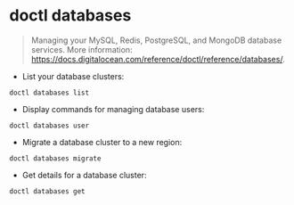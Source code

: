 # doctl databases

> Managing your MySQL, Redis, PostgreSQL, and MongoDB database services.
> More information: <https://docs.digitalocean.com/reference/doctl/reference/databases/>.

- List your database clusters:

`doctl databases list`

- Display commands for managing database users:

`doctl databases user`

- Migrate a database cluster to a new region:

`doctl databases migrate`

- Get details for a database cluster:

`doctl databases get`
